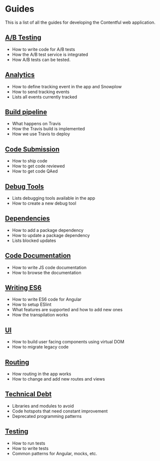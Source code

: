 # Guides

This is a list of all the guides for developing the Contentful web application.

## [A/B Testing](./a_b_testing.md)

* How to write code for A/B tests
* How the A/B test service is integrated
* How A/B tests can be tested.

## [Analytics](./analytics.md)

* How to define tracking event in the app and Snowplow
* How to send tracking events
* Lists all events currently tracked

## [Build pipeline](./build_and_deploy.md)

* What happens on Travis
* How the Travis build is implemented
* How we use Travis to deploy

## [Code Submission](./code-submission.md)

* How to ship code
* How to get code reviewed
* How to get code QAed

## [Debug Tools](./debug.md)

* Lists debugging tools available in the app
* How to create a new debug tool

## [Dependencies](./dependencies.md)

* How to add a package dependency
* How to update a package dependency
* Lists blocked updates

## [Code Documentation](./documentation.md)

* How to write JS code documentation
* How to browse the documentation

## [Writing ES6](./es6.md)

* How to write ES6 code for Angular
* How to setup ESlint
* What features are supported and how to add new ones
* How the transpilation works

## [UI](./ui.md)

* How to build user facing components using virtual DOM
* How to migrate legacy code

## [Routing](./routing.md)

* How routing in the app works
* How to change and add new routes and views

## [Technical Debt](./technical-debt.md)

* Libraries and modules to avoid
* Code hotspots that need constant improvement
* Deprecated programming patterns

## [Testing](./testing.md)

* How to run tests
* How to write tests
* Common patterns for Angular, mocks, etc.
